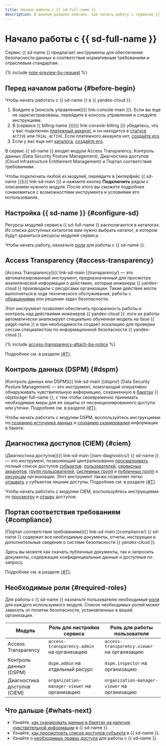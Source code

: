 ```yaml
---
title: Начало работы с {{ sd-full-name }}
description: В данном разделе описано, как начать работу с сервисом {{ sd-name }} и использовать входящие в него инструменты.
---
```


# Начало работы с {{ sd-full-name }}

Сервис {{ sd-name }} предлагает инструменты для обеспечения безопасности данных и соответствия нормативным требованиям и отраслевым стандартам.

{% include [note-preview-by-request](../_includes/note-preview-by-request.md) %}

## Перед началом работы {#before-begin}

Чтобы начать работать c {{ sd-name }} в {{ yandex-cloud }}:

1. Войдите в [консоль управления]({{ link-console-main }}). Если вы еще не зарегистрированы, перейдите в консоль управления и следуйте инструкциям.
1. В [сервисе {{ billing-name }}]({{ link-console-billing }}) убедитесь, что у вас подключен [платежный аккаунт](../billing/concepts/billing-account.md), и он находится в [статусе](../billing/concepts/billing-account-statuses.md) `ACTIVE` или `TRIAL_ACTIVE`. Если платежного аккаунта нет, [создайте его](../billing/quickstart/index.md#create_billing_account).
1. Если у вас еще нет [каталога](../resource-manager/concepts/resources-hierarchy.md#folder), [создайте его](../resource-manager/operations/folder/create.md).

В сервис {{ sd-name }} входят модули Access Transparency, Контроль данных (Data Security Posture Management), Диагностика доступов (Cloud Infrastructure Entitlement Management) и Портал соответствия требованиям.

Чтобы подключить любой из модулей, перейдите в [интерфейс {{ sd-name }}]({{ link-sd-main }}) и нажмите кнопку **Подключить** рядом с описанием нужного модуля. После этого вы сможете подробнее ознакомиться с возможностями инструмента и условиями его использования.

## Настройка {{ sd-name }} {#configure-sd}

Ресурсы модулей сервиса {{ sd-full-name }} располагаются в каталогах. Из списка доступных каталогов вам нужно выбрать каталог, в котором будут храниться ресурсы модулей сервиса.

Чтобы начать работу, назначьте [роли](./security/index.md) для работы с {{ sd-name }}.

## Access Transparency {#access-transparency}

[Access Transparency]({{ link-sd-main }}transparency/) — это автоматизированный инструмент, предназначенный для просмотра аналитической информации о действиях, которые инженеры {{ yandex-cloud }} производили с ресурсами организации. Такие действия могли выполняться в ходе технического обслуживания, работы с [обращениями](../support/overview.md) или решения задач безопасности.

Этот инструмент позволяет обеспечить прозрачность работы и контроль над действиями инженеров {{ yandex-cloud }}: логи их работы автоматически анализирует специально обученная модель на базе {{ yagpt-name }} и при необходимости создает эскалацию для проверки сессии специалистом по информационной безопасности {{ yandex-cloud }}.

{% include [access-transparency-attach-ba-notice](../_includes/security-deck/access-transparency-attach-ba-notice.md) %}

Подробнее см. в разделе [{#T}](./concepts/access-transparency.md).

## Контроль данных (DSPM) {#dspm}

[Контроль данных или DSPM]({{ link-sd-main }}dspm/) (Data Security Posture Management) — это инструмент, помогающий оперативно обнаруживать чувствительную информацию, сохраненную в [бакетах](../storage/concepts/bucket.md) {{ objstorage-full-name }}, с тем чтобы своевременно принимать необходимые меры для ее защиты от несанкционированного доступа или утечки. Подробнее см. в разделе [{#T}](./concepts/dspm.md).

Чтобы начать работать с модулем DSPM, воспользуйтесь инструкциями по [созданию источника данных](./operations/dspm/create-data-source.md) и [созданию сканирования](./operations/dspm/create-scan.md) информации в бакете.

## Диагностика доступов (CIEM) {#ciem}

[Диагностика доступов]({{ link-sd-main }}iam-diagnostics/) {{ sd-name }} — это инструмент, позволяющий централизованно [просматривать](./operations/ciem/view-permissions.md) полный список доступов [субъектов](../iam/concepts/access-control/index.md#subject): [пользователей](../overview/roles-and-resources.md#users), [сервисных аккаунтов](../iam/concepts/users/service-accounts.md), [групп пользователей](../organization/concepts/groups.md), [системных групп](../iam/concepts/access-control/system-group.md) и [публичных групп](../iam/concepts/access-control/public-group.md) к [ресурсам](../iam/concepts/access-control/resources-with-access-control.md) организации. Этот инструмент также позволяет легко [отзывать](./operations/ciem/revoke-permissions.md) у субъектов лишние доступы. Подробнее см. в разделе [{#T}](./concepts/ciem.md).

Чтобы начать работать с модулем CIEM, воспользуйтесь инструкциями по [просмотру](./operations/ciem/view-permissions.md) и [отзыву](./operations/ciem/revoke-permissions.md) доступов.

## Портал соответствия требованиям {#compliance}

[Портал соответствия требованиям]({{ link-sd-main }}compliance/) {{ sd-name }} содержит все необходимые документы, отчеты, инструкции и дополнительные сведения о системе безопасности {{ yandex-cloud }}.

Здесь вы можете как скачать публичные документы, так и запросить документы, содержащие конфиденциальные данные и доступные по запросу.

Подробнее см. в разделе [{#T}](./concepts/compliance.md).

## Необходимые роли {#required-roles}

Для работы c {{ sd-name }} назначьте пользователю необходимые [роли](./security/index.md) для каждого используемого модуля. Список необходимых ролей может зависеть от политик безопасности, установленных в вашей организации.

| Модуль | Роль для настройки сервиса | Роль для работы пользователя |
| --- | --- | --- |
| Access Transparency | `access-transparency.admin` на организацию | `access-transparency.viewer` на организацию |
| Контроль данных (DSPM) | `dspm.admin` на отдельный ресурс | `dspm.inspector` на организацию |
| Диагностика доступов (CIEM) | `organization-manager-viewer` на организацию | `organization-manager-viewer` на организацию |

## Что дальше {#whats-next}

* Узнайте, [как сканировать данные в бакетах на наличие чувствительной информации](./operations/dspm/create-scan.md) в {{ sd-name }}.
* Узнайте, [как просмотреть список доступов субъекта](./operations/ciem/view-permissions.md) в {{ sd-name }}.
* Узнайте о [необходимых правах доступа](./security/index.md) для работы с {{ sd-name }}.